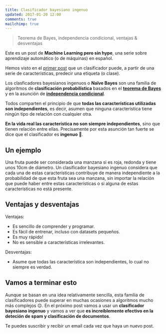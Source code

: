 ```yaml
---
title: Clasificador bayesiano ingenuo
updated: 2017-01-20 12:00
comments: true
mailchimp: true
---
```


> Teorema de Bayes, independencia condicional, ventajas & desventajas

Este es un post de **Machine Learning pero sin hype**, una serie sobre aprendizaje automático (o de máquinas) en español.

Hemos visto en el [primer post](introduccion-machine-learning-sin-hype) que un clasificador puede, a partir de una serie de características, predecir una etiqueta (o clase).

Los clasficadores bayesianos ingenuos o **Naïve Bayes** son una familia de algoritmos de **clasificación probabilística** basados en el [**teorema de Bayes**](https://es.wikipedia.org/wiki/Teorema_de_Bayes) y en la asunción de [**independencia condicional**](https://es.wikipedia.org/wiki/Independencia_condicional).

Todos comparten el principio de que **todas las características utilizadas son independientes**, es decir, asumen que ninguna característica tiene ningún tipo de relación con cualquier otra.

**En la vida real las característica no son siempre independientes**, sino que tienen relación entre ellas. Precisamente por esta asunción tan fuerte se dice que el clasificador es **ingenuo** 🤔.

<div class="divider"></div>

## Un ejemplo

Una fruta puede ser considerada una manzana si es roja, redonda y tiene unos 10cm de diámetro. Un clasificador bayesiano ingenuo considera que cada una de estas características contribuye de manera independiente a la probabilidad de que esta fruta sea una manzana, sin importar la relación que puede haber entre estas características o si alguna de estas características no está presente.

<div class="divider"></div>

## Ventajas y desventajas

Ventajas:

- Es sencillo de comprender y programar.
- Es fácil de entrenar, incluso con datasets pequeños.
- Es muy rápido!
- No es sensible a características irrelevantes.

Desventajas:

- Asume que todas las característica son independientes, lo cual no siempre es verdad.

<div class="divider"></div>

## Vamos a terminar esto

Aunque se basan en una idea relativamente sencilla, esta familia de clasificadores puede superar en muchas ocasiones a algoritmos mucho más complejos 😌. En el próximo post vamos a usar un **clasificador bayesiano ingenuo** y vamos a ver que **es increíblemente efectivo en la deteción de spam y clasificación de documentos**.

Te puedes suscribir y recibir un email cada vez que haya un nuevo post.
